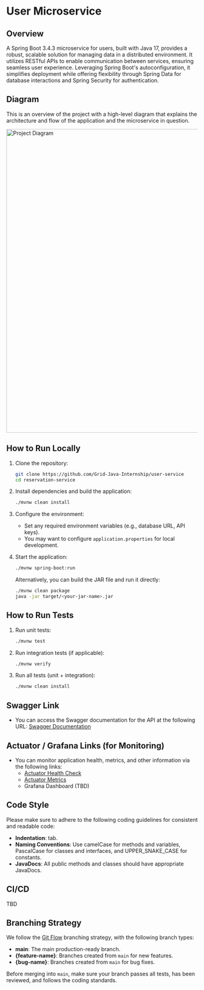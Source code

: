 # User Microservice

## Overview

A Spring Boot 3.4.3 microservice for users, built with Java 17, provides a robust, scalable solution for managing data in a distributed environment.
It utilizes RESTful APIs to enable communication between services, ensuring seamless user experience.
Leveraging Spring Boot's autoconfiguration, it simplifies deployment while offering flexibility through Spring Data for database interactions and Spring Security for authentication.

## Diagram
This is an overview of the project with a high-level diagram that explains the architecture and flow of the application and the microservice in question.

<img src="https://i.ibb.co/ynqCxv0f/Final-Class-Diagram.png" alt="Project Diagram" width="800"/>

## How to Run Locally

1. Clone the repository:
    ```bash
    git clone https://github.com/Grid-Java-Internship/user-service
    cd reservation-service
    ```

2. Install dependencies and build the application:
    ```bash
    ./mvnw clean install
    ```

3. Configure the environment:
    - Set any required environment variables (e.g., database URL, API keys).
    - You may want to configure `application.properties` for local development.

4. Start the application:
    ```bash
    ./mvnw spring-boot:run
    ```
   Alternatively, you can build the JAR file and run it directly:
    ```bash
    ./mvnw clean package
    java -jar target/<your-jar-name>.jar
    ```

## How to Run Tests

1. Run unit tests:
    ```bash
    ./mvnw test
    ```

2. Run integration tests (if applicable):
    ```bash
    ./mvnw verify
    ```

3. Run all tests (unit + integration):
    ```bash
    ./mvnw clean install
    ```

## Swagger Link

- You can access the Swagger documentation for the API at the following URL:
  [Swagger Documentation](http://localhost:8080/swagger-ui.html)

## Actuator / Grafana Links (for Monitoring)

- You can monitor application health, metrics, and other information via the following links:
    - [Actuator Health Check](http://localhost:8080/actuator/health)
    - [Actuator Metrics](http://localhost:8080/actuator/metrics)
    - Grafana Dashboard (TBD)

## Code Style

Please make sure to adhere to the following coding guidelines for consistent and readable code:

- **Indentation**: tab.
- **Naming Conventions**: Use camelCase for methods and variables, PascalCase for classes and interfaces, and UPPER_SNAKE_CASE for constants.
- **JavaDocs**: All public methods and classes should have appropriate JavaDocs.

## CI/CD

TBD

## Branching Strategy

We follow the [Git Flow](https://www.atlassian.com/git/tutorials/comparing-workflows/gitflow-workflow) branching strategy, with the following branch types:

- **main**: The main production-ready branch.
- **{feature-name}**: Branches created from `main` for new features.
- **{bug-name}**: Branches created from `main` for bug fixes.

Before merging into `main`, make sure your branch passes all tests, has been reviewed, and follows the coding standards.
